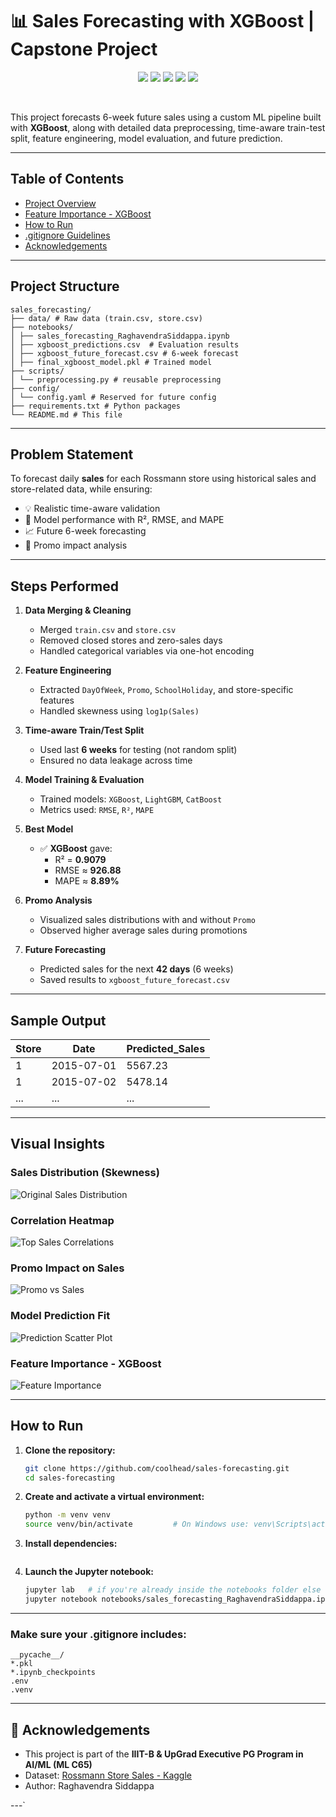 # 📊 Sales Forecasting with XGBoost | Capstone Project

<p align="center">
  <img src="https://img.shields.io/badge/Made%20with-Python%203.10-blue?style=flat-square&logo=python" />
  <img src="https://img.shields.io/github/last-commit/coolhead/sales-forecasting?style=flat-square" />
  <img src="https://img.shields.io/github/repo-size/coolhead/sales-forecasting?style=flat-square" />
  <img src="https://img.shields.io/github/workflow/status/coolhead/sales-forecasting/CI?label=Build&style=flat-square" />
  <img src="https://img.shields.io/badge/License-MIT-green?style=flat-square" />
</p>

<br>

This project forecasts 6-week future sales using a custom ML pipeline built with **XGBoost**, along with detailed data preprocessing, time-aware train-test split, feature engineering, model evaluation, and future prediction.

---
## Table of Contents
- [Project Overview](#project-overview)
- [Feature Importance - XGBoost](#feature-importance---xgboost)
- [How to Run](#how-to-run)
- [.gitignore Guidelines](#make-sure-your-gitignore-includes)
- [Acknowledgements](#-acknowledgements)

---

## Project Structure
```
sales_forecasting/
├── data/ # Raw data (train.csv, store.csv)
├── notebooks/
│ ├── sales_forecasting_RaghavendraSiddappa.ipynb 
│ ├── xgboost_predictions.csv  # Evaluation results
│ ├── xgboost_future_forecast.csv # 6-week forecast
│ ├── final_xgboost_model.pkl # Trained model
├── scripts/
│ └── preprocessing.py # reusable preprocessing
├── config/
│ └── config.yaml # Reserved for future config
├── requirements.txt # Python packages
└── README.md # This file
```
---

## Problem Statement

To forecast daily **sales** for each Rossmann store using historical sales and store-related data, while ensuring:

- 💡 Realistic time-aware validation
- 🧮 Model performance with R², RMSE, and MAPE
- 📈 Future 6-week forecasting
- 🎯 Promo impact analysis

---

## Steps Performed

1. **Data Merging & Cleaning**
   - Merged `train.csv` and `store.csv`
   - Removed closed stores and zero-sales days
   - Handled categorical variables via one-hot encoding

2. **Feature Engineering**
   - Extracted `DayOfWeek`, `Promo`, `SchoolHoliday`, and store-specific features
   - Handled skewness using `log1p(Sales)`

3. **Time-aware Train/Test Split**
   - Used last **6 weeks** for testing (not random split)
   - Ensured no data leakage across time

4. **Model Training & Evaluation**
   - Trained models: `XGBoost`, `LightGBM`, `CatBoost`
   - Metrics used: `RMSE`, `R²`, `MAPE`

5. **Best Model**
   - ✅ **XGBoost** gave:
     - R² = **0.9079**
     - RMSE ≈ **926.88**
     - MAPE ≈ **8.89%**

6. **Promo Analysis**
   - Visualized sales distributions with and without `Promo`
   - Observed higher average sales during promotions

7. **Future Forecasting**
   - Predicted sales for the next **42 days** (6 weeks)
   - Saved results to `xgboost_future_forecast.csv`

---

## Sample Output

| Store | Date       | Predicted_Sales |
|-------|------------|-----------------|
| 1     | 2015-07-01 | 5567.23         |
| 1     | 2015-07-02 | 5478.14         |
| ...   | ...        | ...             |

---

## Visual Insights

### Sales Distribution (Skewness)
![Original Sales Distribution](assets/original_sales_distribution.jpg)

### Correlation Heatmap
![Top Sales Correlations](assets/top_sales_correlations_heatmap.jpg)

### Promo Impact on Sales
![Promo vs Sales](assets/promo_vs_sales_boxplot.jpg)

### Model Prediction Fit
![Prediction Scatter Plot](assets/prediction_scatter_plot.jpg)

### Feature Importance - XGBoost
![Feature Importance](assets/feature_importance_xgboost.jpg)

---

## How to Run

1. **Clone the repository:**
   ```bash
   git clone https://github.com/coolhead/sales-forecasting.git
   cd sales-forecasting
    ```

2. **Create and activate a virtual environment:**
    ```bash
    python -m venv venv
    source venv/bin/activate         # On Windows use: venv\Scripts\activate
    ```
3. **Install dependencies:**
   ```bash    pip install -r requirements.txt
    ```
4. **Launch the Jupyter notebook:**
   ```bash
   jupyter lab   # if you're already inside the notebooks folder else run the below command
   jupyter notebook notebooks/sales_forecasting_RaghavendraSiddappa.ipynb

   ```
---

### Make sure your .gitignore includes:
```
__pycache__/
*.pkl
*.ipynb_checkpoints
.env
.venv
```
---

## 🙌 Acknowledgements

- This project is part of the **IIIT-B & UpGrad Executive PG Program in AI/ML (ML C65)**
- Dataset: [Rossmann Store Sales - Kaggle](https://www.kaggle.com/competitions/rossmann-store-sales/)
- Author: Raghavendra Siddappa

---`

